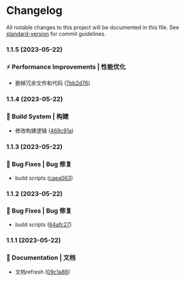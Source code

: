 # Changelog

All notable changes to this project will be documented in this file. See [standard-version](https://github.com/conventional-changelog/standard-version) for commit guidelines.

### 1.1.5 (2023-05-22)


### ⚡ Performance Improvements | 性能优化

* 删掉冗余文件和代码 ([7bb2d76](https://github.com/UzumakiHan/hfex-icon-plus/commit/7bb2d760f4bc1baa3761ea002ff979880ccfde2d))

### 1.1.4 (2023-05-22)


### 👷‍ Build System | 构建

* 修改构建逻辑 ([469c91a](https://github.com/UzumakiHan/hfex-icon-plus/commit/469c91ac526308a0626b229ab7071cc029039258))

### 1.1.3 (2023-05-22)


### 🐛 Bug Fixes | Bug 修复

* build scripts ([caea063](https://github.com/UzumakiHan/hfex-icon-plus/commit/caea063a3f2c93f37cc92f67c5fa0bd2e16f14a4))

### 1.1.2 (2023-05-22)


### 🐛 Bug Fixes | Bug 修复

* build scripts ([64afc27](https://github.com/UzumakiHan/hfex-icon-plus/commit/64afc2781b0f5be5095e80fca194421d7318d846))

### 1.1.1 (2023-05-22)


### 📝 Documentation | 文档

* 文档refresh ([09c1a86](https://github.com/UzumakiHan/hfex-icon-plus/commit/09c1a86383d4a464d0b46e311d4e964528586d02))
